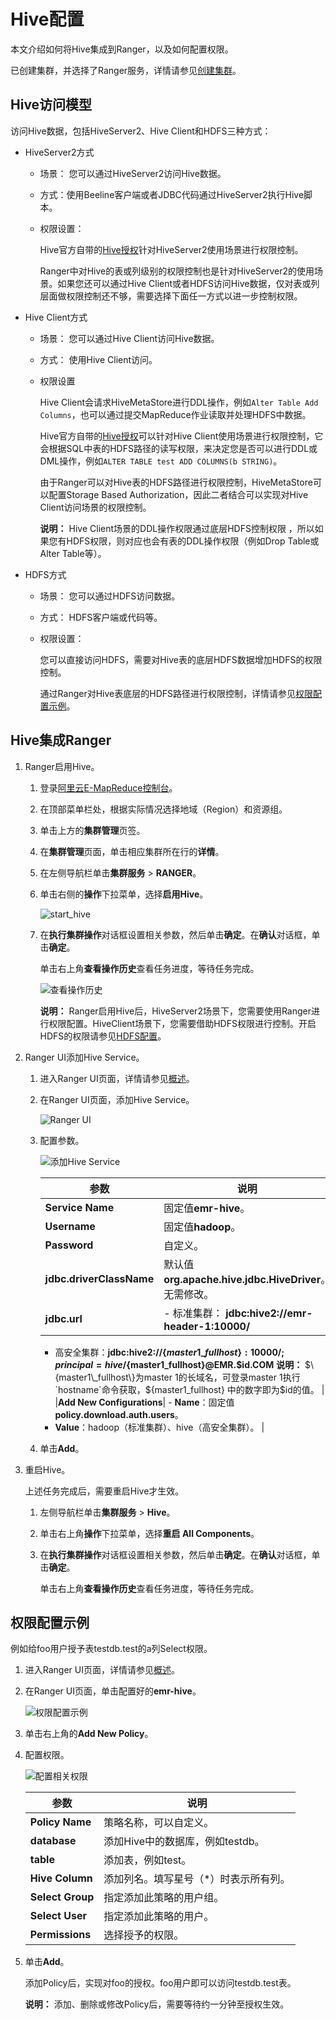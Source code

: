 # Hive配置

本文介绍如何将Hive集成到Ranger，以及如何配置权限。

已创建集群，并选择了Ranger服务，详情请参见[创建集群](/cn.zh-CN/集群管理/集群配置/创建集群.md)。

## Hive访问模型

访问Hive数据，包括HiveServer2、Hive Client和HDFS三种方式：

-   HiveServer2方式
    -   场景： 您可以通过HiveServer2访问Hive数据。
    -   方式：使用Beeline客户端或者JDBC代码通过HiveServer2执行Hive脚本。
    -   权限设置：

        Hive官方自带的[Hive授权](/cn.zh-CN/集群类型/Hadoop集群/组件授权/Hive授权.md)针对HiveServer2使用场景进行权限控制。

        Ranger中对Hive的表或列级别的权限控制也是针对HiveServer2的使用场景。如果您还可以通过Hive Client或者HDFS访问Hive数据，仅对表或列层面做权限控制还不够，需要选择下面任一方式以进一步控制权限。

-   Hive Client方式
    -   场景： 您可以通过Hive Client访问Hive数据。
    -   方式： 使用Hive Client访问。
    -   权限设置

        Hive Client会请求HiveMetaStore进行DDL操作，例如`Alter Table Add Columns`，也可以通过提交MapReduce作业读取并处理HDFS中数据。

        Hive官方自带的[Hive授权](/cn.zh-CN/集群类型/Hadoop集群/组件授权/Hive授权.md)可以针对Hive Client使用场景进行权限控制，它会根据SQL中表的HDFS路径的读写权限，来决定您是否可以进行DDL或DML操作，例如`ALTER TABLE test ADD COLUMNS(b STRING)`。

        由于Ranger可以对Hive表的HDFS路径进行权限控制，HiveMetaStore可以配置Storage Based Authorization，因此二者结合可以实现对Hive Client访问场景的权限控制。

        **说明：** Hive Client场景的DDL操作权限通过底层HDFS控制权限 ，所以如果您有HDFS权限，则对应也会有表的DDL操作权限（例如Drop Table或Alter Table等）。

-   HDFS方式
    -   场景： 您可以通过HDFS访问数据。
    -   方式： HDFS客户端或代码等。
    -   权限设置：

        您可以直接访问HDFS，需要对Hive表的底层HDFS数据增加HDFS的权限控制。

        通过Ranger对Hive表底层的HDFS路径进行权限控制，详情请参见[权限配置示例](#section_ygn_y55_ctn)。


## Hive集成Ranger

1.  Ranger启用Hive。

    1.  登录[阿里云E-MapReduce控制台](https://emr.console.aliyun.com/)。

    2.  在顶部菜单栏处，根据实际情况选择地域（Region）和资源组。

    3.  单击上方的**集群管理**页签。

    4.  在**集群管理**页面，单击相应集群所在行的**详情**。

    5.  在左侧导航栏单击**集群服务** \> **RANGER**。

    6.  单击右侧的**操作**下拉菜单，选择**启用Hive**。

        ![start_hive](https://static-aliyun-doc.oss-accelerate.aliyuncs.com/assets/img/zh-CN/7693027951/p81452.png)

    7.  在**执行集群操作**对话框设置相关参数，然后单击**确定**。在**确认**对话框，单击**确定**。

        单击右上角**查看操作历史**查看任务进度，等待任务完成。

        ![查看操作历史](https://static-aliyun-doc.oss-accelerate.aliyuncs.com/assets/img/zh-CN/7693027951/p11502.png)

        **说明：** Ranger启用Hive后，HiveServer2场景下，您需要使用Ranger进行权限配置。HiveClient场景下，您需要借助HDFS权限进行控制。开启HDFS的权限请参见[HDFS配置](/cn.zh-CN/集群类型/Hadoop集群/Ranger/组件集成/HDFS配置.md)。

2.  Ranger UI添加Hive Service。

    1.  进入Ranger UI页面，详情请参见[概述](/cn.zh-CN/集群类型/Hadoop集群/Ranger/概述.md)。

    2.  在Ranger UI页面，添加Hive Service。

        ![Ranger UI](https://static-aliyun-doc.oss-accelerate.aliyuncs.com/assets/img/zh-CN/8693027951/p11506.png)

    3.  配置参数。

        ![添加Hive Service](https://static-aliyun-doc.oss-accelerate.aliyuncs.com/assets/img/zh-CN/8693027951/p11507.png)

        |参数|说明|
        |--|--|
        |**Service Name**|固定值**emr-hive**。|
        |**Username**|固定值**hadoop**。|
        |**Password**|自定义。|
        |**jdbc.driverClassName**|默认值**org.apache.hive.jdbc.HiveDriver**。无需修改。|
        |**jdbc.url**|        -   标准集群： **jdbc:hive2://emr-header-1:10000/**
        -   高安全集群：**jdbc:hive2://$\{master1\_fullhost\}:10000/;principal=hive/$\{master1\_fullhost\}@EMR.$id.COM**
**说明：** $\{master1\_fullhost\}为master 1的长域名，可登录master 1执行`hostname`命令获取，$\{master1\_fullhost\} 中的数字即为$id的值。 |
        |**Add New Configurations**|        -   **Name**：固定值**policy.download.auth.users**。
        -   **Value**：hadoop（标准集群）、hive（高安全集群）。 |

    4.  单击**Add**。

3.  重启Hive。

    上述任务完成后，需要重启Hive才生效。

    1.  左侧导航栏单击**集群服务** \> **Hive**。

    2.  单击右上角**操作**下拉菜单，选择**重启 All Components**。

    3.  在**执行集群操作**对话框设置相关参数，然后单击**确定**。在**确认**对话框，单击**确定**。

        单击右上角**查看操作历史**查看任务进度，等待任务完成。


## 权限配置示例

例如给foo用户授予表testdb.test的a列Select权限。

1.  进入Ranger UI页面，详情请参见[概述](/cn.zh-CN/集群类型/Hadoop集群/Ranger/概述.md)。

2.  在Ranger UI页面，单击配置好的**emr-hive**。

    ![权限配置示例](https://static-aliyun-doc.oss-accelerate.aliyuncs.com/assets/img/zh-CN/3370108951/p11509.png)

3.  单击右上角的**Add New Policy**。

4.  配置权限。

    ![配置相关权限](https://static-aliyun-doc.oss-accelerate.aliyuncs.com/assets/img/zh-CN/2814027951/p11510.png)

    |参数|说明|
    |--|--|
    |**Policy Name**|策略名称，可以自定义。|
    |**database**|添加Hive中的数据库，例如testdb。|
    |**table**|添加表，例如test。|
    |**Hive Column**|添加列名。填写星号（\*）时表示所有列。|
    |**Select Group**|指定添加此策略的用户组。|
    |**Select User**|指定添加此策略的用户。|
    |**Permissions**|选择授予的权限。|

5.  单击**Add**。

    添加Policy后，实现对foo的授权。foo用户即可以访问testdb.test表。

    **说明：** 添加、删除或修改Policy后，需要等待约一分钟至授权生效。


